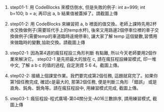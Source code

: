 1. step01-1: 用 CodeBlocks 來模仿倒水, 但是失敗的例子: int a=999; int b=100;  b = a; 再印出 a, b 結果值被蓋掉了。請截圖上傳

2. step01-2: 用 CodeBlocks 來練習把 a, b 裡面的值交換。老師上課時先用2杯水交換做例子(需要班代手上的temp水杯), 後來又用路邊2個停車位裡的車子交換做例子(需要temp的車道臨時違規停車), 讓大家了解 temp 這個變數,習慣用來做臨時的變數,協助交換。請截圖上傳

3. step02-1: 因為第4週的瘋狂程設三角形判斷 有點難, 所以今天老師要用2個作業來解決它。 step02-1 是先把最大的放在 c, 請在瘋狂程設練習模式, 印一堆中文, 了解 a b c 的值的過程, 自定測資 5 6 4。截圖上傳。

4. step02-2: 接續上個課堂作業。我們要完成第2個任務, 這題就寫完了。如果你第1個任務完成, 確認c是最大的, 那第2個任務, 便是判斷三角形 「錯誤」 或是 直角、鈍角、銳角等。請在瘋狂程設中, 用練習模式完成, 截圖上傳。

5. step03-1: 瘋狂程設-程式廣場-第04關分支-A016三數排序, 請用練習模式, 截圖上傳
